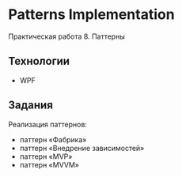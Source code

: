 # Patterns Implementation 
Практическая работа 8. Паттерны

## Технологии
- WPF

## Задания
Реализация паттернов:
- паттерн «Фабрика»
- паттерн «Внедрение зависимостей»
- паттерн «MVP»
- паттерн «MVVM»
